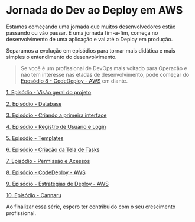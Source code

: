 # Jornada do Dev ao Deploy em AWS

Estamos começando uma jornada que muitos desenvolvedores estão passando ou vão passar. É uma jornada fim-a-fim, começa no desenvolvimento de uma aplicação e vai até o Deploy em produção.

Separamos a evolução em episódios para tornar mais didática e mais simples o entendimento do desenvolvimento.

> Se você é um profissional de DevOps mais voltado para Operacão e não tem interesse nas etadas de desenvolvimento, pode começar do [Eposódio 8 - CodeDeploy - AWS](ep4.md) em diante.

[1. Episódio - Visão geral do projeto](ep1.md)

[2. Episódio - Database](ep2.md)

[3. Episódio - Criando a primeira interface](ep3.md)

[4. Episódio - Registro de Usuário e Login](ep4.md)

[5. Episódio - Templates](ep4.md)

[6. Episódio - Criação da Tela de Tasks](ep5.md)

[7. Episódio - Permissão e Acessos](ep4.md)

[8. Episódio - CodeDeploy - AWS](ep4.md)

[9. Episódio - Estratégias de Deploy - AWS](ep4.md)

[10. Episódio - Cannaru]()

Ao finalizar essa série, espero ter contribuido com o seu crescimento profissional.